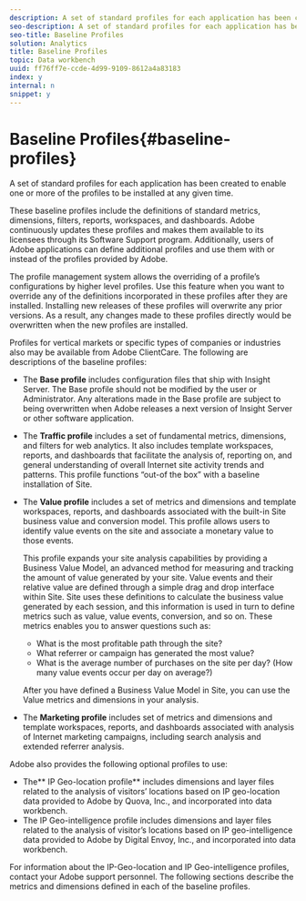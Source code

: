 ```yaml
---
description: A set of standard profiles for each application has been created to allow for one or more of the profiles to be installed at any given time.
seo-description: A set of standard profiles for each application has been created to allow for one or more of the profiles to be installed at any given time.
seo-title: Baseline Profiles
solution: Analytics
title: Baseline Profiles
topic: Data workbench
uuid: ff76ff7e-ccde-4d99-9109-8612a4a83183
index: y
internal: n
snippet: y
---
```


# Baseline Profiles{#baseline-profiles}

A set of standard profiles for each application has been created to enable one or more of the profiles to be installed at any given time.

 These baseline profiles include the definitions of standard metrics, dimensions, filters, reports, workspaces, and dashboards. Adobe continuously updates these profiles and makes them available to its licensees through its Software Support program. Additionally, users of Adobe applications can define additional profiles and use them with or instead of the profiles provided by Adobe.

The profile management system allows the overriding of a profile’s configurations by higher level profiles. Use this feature when you want to override any of the definitions incorporated in these profiles after they are installed. Installing new releases of these profiles will overwrite any prior versions. As a result, any changes made to these profiles directly would be overwritten when the new profiles are installed.

Profiles for vertical markets or specific types of companies or industries also may be available from Adobe ClientCare. The following are descriptions of the baseline profiles:

* The **Base profile** includes configuration files that ship with Insight Server. The Base profile should not be modified by the user or Administrator. Any alterations made in the Base profile are subject to being overwritten when Adobe releases a next version of Insight Server or other software application. 
* The **Traffic profile** includes a set of fundamental metrics, dimensions, and filters for web analytics. It also includes template workspaces, reports, and dashboards that facilitate the analysis of, reporting on, and general understanding of overall Internet site activity trends and patterns. This profile functions “out-of the box” with a baseline installation of Site. 
* The **Value profile** includes a set of metrics and dimensions and template workspaces, reports, and dashboards associated with the built-in Site business value and conversion model. This profile allows users to identify value events on the site and associate a monetary value to those events.

  This profile expands your site analysis capabilities by providing a Business Value Model, an advanced method for measuring and tracking the amount of value generated by your site. Value events and their relative value are defined through a simple drag and drop interface within Site. Site uses these definitions to calculate the business value generated by each session, and this information is used in turn to define metrics such as value, value events, conversion, and so on. These metrics enables you to answer questions such as:

    * What is the most profitable path through the site? 
    * What referrer or campaign has generated the most value? 
    * What is the average number of purchases on the site per day? (How many value events occur per day on average?)

  After you have defined a Business Value Model in Site, you can use the Value metrics and dimensions in your analysis.

* The **Marketing profile** includes set of metrics and dimensions and template workspaces, reports, and dashboards associated with analysis of Internet marketing campaigns, including search analysis and extended referrer analysis.

Adobe also provides the following optional profiles to use:

* The** IP Geo-location profile** includes dimensions and layer files related to the analysis of visitors’ locations based on IP geo-location data provided to Adobe by Quova, Inc., and incorporated into data workbench. 
* The IP Geo-intelligence profile includes dimensions and layer files related to the analysis of visitor’s locations based on IP geo-intelligence data provided to Adobe by Digital Envoy, Inc., and incorporated into data workbench.

For information about the IP-Geo-location and IP Geo-intelligence profiles, contact your Adobe support personnel. The following sections describe the metrics and dimensions defined in each of the baseline profiles. 
